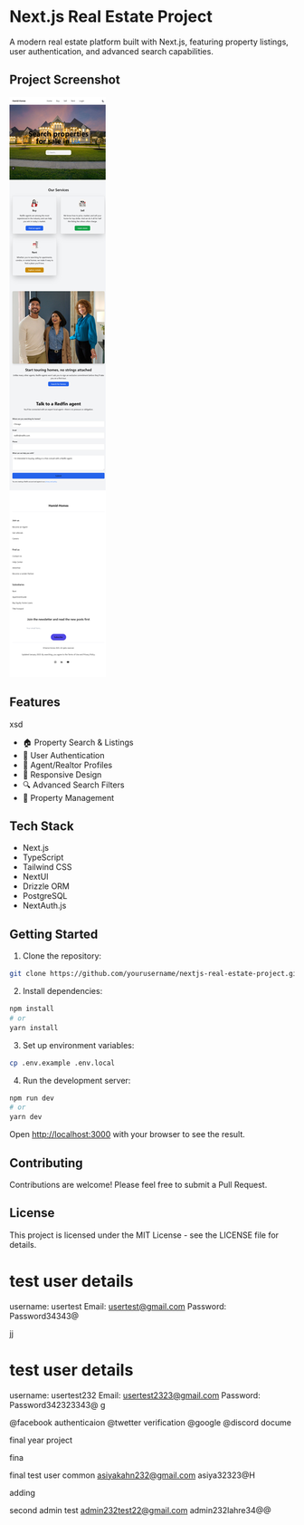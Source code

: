 # Next.js Real Estate Project

A modern real estate platform built with Next.js, featuring property listings, user authentication, and advanced search capabilities.

## Project Screenshot

![Real Estate Platform Screenshot](public/assets/screenshots/homepage.png)

## Features
xsd

- 🏠 Property Search & Listings
- 👥 User Authentication
- 💼 Agent/Realtor Profiles
- 📱 Responsive Design
- 🔍 Advanced Search Filters
- 📝 Property Management

## Tech Stack

- Next.js
- TypeScript
- Tailwind CSS
- NextUI
- Drizzle ORM
- PostgreSQL
- NextAuth.js

## Getting Started

1. Clone the repository:
```bash
git clone https://github.com/yourusername/nextjs-real-estate-project.git
```

2. Install dependencies:
```bash
npm install
# or
yarn install
```

3. Set up environment variables:
```bash
cp .env.example .env.local
```

4. Run the development server:
```bash
npm run dev
# or
yarn dev
```

Open [http://localhost:3000](http://localhost:3000) with your browser to see the result.

## Contributing

Contributions are welcome! Please feel free to submit a Pull Request.

## License

This project is licensed under the MIT License - see the LICENSE file for details.

# test user details
username: usertest
Email: usertest@gmail.com
Password: Password34343@

jj



# test user details
username: usertest232
Email: usertest2323@gmail.com
Password: Password342323343@
g

@facebook authenticaion
@twetter verification 
@google
@discord
docume


final year project 

fina




final test user common
asiyakahn232@gmail.com
asiya32323@H



adding 

second admin test
admin232test22@gmail.com
admin232lahre34@@

